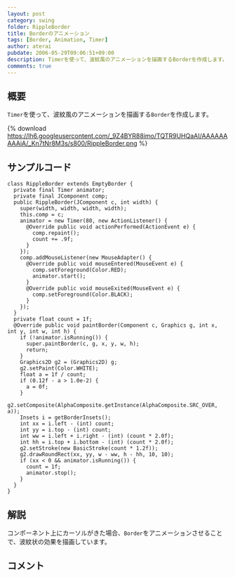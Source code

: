 ```yaml
---
layout: post
category: swing
folder: RippleBorder
title: Borderのアニメーション
tags: [Border, Animation, Timer]
author: aterai
pubdate: 2006-05-29T09:06:51+09:00
description: Timerを使って、波紋風のアニメーションを描画するBorderを作成します。
comments: true
---
```

## 概要
`Timer`を使って、波紋風のアニメーションを描画する`Border`を作成します。

{% download https://lh6.googleusercontent.com/_9Z4BYR88imo/TQTR9UHQaAI/AAAAAAAAAiA/_Kn7tNr8M3s/s800/RippleBorder.png %}

## サンプルコード
<pre class="prettyprint"><code>class RippleBorder extends EmptyBorder {
  private final Timer animator;
  private final JComponent comp;
  public RippleBorder(JComponent c, int width) {
    super(width, width, width, width);
    this.comp = c;
    animator = new Timer(80, new ActionListener() {
      @Override public void actionPerformed(ActionEvent e) {
        comp.repaint();
        count += .9f;
      }
    });
    comp.addMouseListener(new MouseAdapter() {
      @Override public void mouseEntered(MouseEvent e) {
        comp.setForeground(Color.RED);
        animator.start();
      }
      @Override public void mouseExited(MouseEvent e) {
        comp.setForeground(Color.BLACK);
      }
    });
  }
  private float count = 1f;
  @Override public void paintBorder(Component c, Graphics g, int x, int y, int w, int h) {
    if (!animator.isRunning()) {
      super.paintBorder(c, g, x, y, w, h);
      return;
    }
    Graphics2D g2 = (Graphics2D) g;
    g2.setPaint(Color.WHITE);
    float a = 1f / count;
    if (0.12f - a &gt; 1.0e-2) {
      a = 0f;
    }
    g2.setComposite(AlphaComposite.getInstance(AlphaComposite.SRC_OVER, a));
    Insets i = getBorderInsets();
    int xx = i.left - (int) count;
    int yy = i.top - (int) count;
    int ww = i.left + i.right - (int) (count * 2.0f);
    int hh = i.top + i.bottom - (int) (count * 2.0f);
    g2.setStroke(new BasicStroke(count * 1.2f));
    g2.drawRoundRect(xx, yy, w - ww, h - hh, 10, 10);
    if (xx &lt; 0 &amp;&amp; animator.isRunning()) {
      count = 1f;
      animator.stop();
    }
  }
}
</code></pre>

## 解説
コンポーネント上にカーソルがきた場合、`Border`をアニメーションさせることで、波紋状の効果を描画しています。

## コメント
